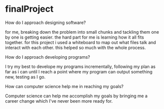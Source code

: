 # finalProject
How do I approach designing software?

for me, breaking down the problem into small chunks
and tackling them one by one is getting easier. the hard part for me
is learning how it all fits together. for this project i used a whiteboard
to map out what files talk and interact with each other. this helped 
so much with the whole process. 

How do I approach developing programs?

I try my best to develope my programs incrementally,
following my plan as far as i can until I reach a point where my 
program can output something new, testing as I go. 

How can computer science help me in reaching my goals?

Computer science can help me accomplish my goals by 
bringing me a career change which I've never been more ready
for. 
